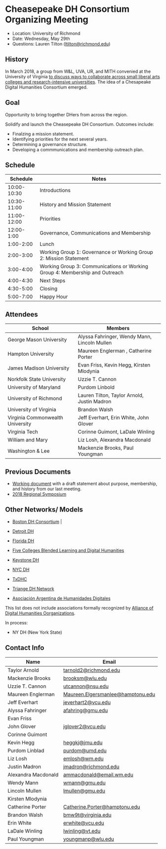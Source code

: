 # Cheasepeake DH Consortium Organizing Meeting


- Location: University of Richmond
- Date: Wednesday, May 29th
- Questions: Lauren Tilton (ltilton@richmond.edu)


##  History   

In March 2018, a group from W&L, UVA, UR, and MITH convenied at the University of Virginia [to discuss ways to collaborate across small liberal arts colleges and research-intensive universities](http://symposium.scholarslab.org/). The idea of a Chesapeake Digital Humanities Consortium emerged.   

## Goal

Opportunity to bring together DHers from across the region. 

Solidify and launch the Cheasepeake DH Consortium. Outcomes include:
- Finalzing a mission statement.
- Identifying priorities for the next several years. 
- Determining a governance structure.
- Developing a commmunications and membership outreach plan.



## Schedule

| Schedule      | Notes         |  
| ------------- |-------------| 
| 10:00-10:30   | Introductions |  
| 10:30-11:00   | History and Mission Statement | 
| 11:00-12:00   | Priorities |
| 12:00-1:00   | Governance, Communications and Membership |
| 1:00-2:00   | Lunch   |  
| 2:00-3:00   |  Working Group 1: Governance or Working Group 2: Mission Statement    |
| 3:00-4:00   |  Working Group 3: Communications or Working Group 4: Membership and Outreach | 
| 4:00-4:30  | Next Steps |
| 4:30-5:00 | Closing |
| 5:00-7:00 |  Happy Hour


## Attendees

| School      | Members         |  
| ------------- |-------------|
| George Mason University | Alyssa Fahringer, Wendy Mann, Lincoln Mullen | 
| Hampton University |  Maureen Englerman , Catherine Porter | 
| James Madison University | Evan Friss, Kevin Hegg, Kirsten Mlodynia |
| Norkfolk State University | Uzzie T. Cannon |
| University of Maryland | Purdom Linbold | 
| University of Richmond |Lauren Tilton, Taylor Arnold, Justin Madron |
| University of Virginia | Brandon Walsh |
| Virginia Commonwealth University | Jeff Everhart, Erin White, John Glover | 
| Virginia Tech| Corinne Guimont, LaDale Winling |
| William and Mary | Liz Losh, Alexandra Macdonald | 
| Washington & Lee | Mackenzie Brooks, Paul Youngman  | 




## Previous Documents

- [Working document](https://docs.google.com/document/d/17Mwd7yjL04LtPdb3mXVb_7DfZ4p_dxCcCas4vqiqUSA/edit?usp=sharing) with a draft statement about purpose, membership, and history from our last meeting. 
- [2018 Regional Symposium](http://symposium.scholarslab.org/) 

## Other Networks/ Models

- [Boston DH Consortium](http://bostondh.org/) | 
- [Detroit DH](http://detroitdh.org/)
- [Florida DH](https://fldh.org/)
- [Five Colleges Blended Learning and Digital Humanities](5collbldh.org)
- [Keystone DH](http://keystonedh.network)
- [NYC DH](https://nycdh.org/)
- [TxDHC](txdhc.org)
- [Triange DH Network](http://triangledh.org)

- [Asociación Argentina de Humanidades Digitales](http://aahd.net.ar/)

This list does not include associations formally recognized by [Alliance of Digital Humanities Oorganizations](https://adho.org/). 

In process:
- NY DH (New York State)
 
 
 ## Contact Info
 
 
| Name      | Email         |  
| ------------- |-------------|
| Taylor Arnold | tarnold2@richmond.edu | 
| Mackenzie Brooks  | brooksm@wlu.edu | 
| Uzzie T. Cannon | utcannon@nsu.edu | 
| Maureen Englerman | Maureen.Elgersmanlee@hamptonu.edu |
| Jeff Everhart |  jeverhart2@vcu.edu | 
| Alyssa Fahringer | afahring@gmu.edu |
| Evan Friss | | 
| John Glover | jglover2@vcu.edu |
| Corinne Guimont  |  | 
| Kevin Hegg | heggkj@jmu.edu |
| Purdom Linblad | purdom@umd.edu| 
| Liz Losh | emlosh@wm.edu |
| Justin Madron | jmadron@richmond.edu | 
| Alexandra Macdonald | ammacdonald@email.wm.edu |
| Wendy Mann | wmann@gmu.edu | 
| Lincoln Mullen | lmullen@gmu.edu | 
| Kirsten Mlodynia | |
| Catherine Porter| Catherine.Porter@hamptonu.edu | 
| Brandon Walsh | bmw9t@virginia.edu | 
| Erin White | erwhite@vcu.edu | 
| LaDale Winling | lwinling@vt.edu  | 
| Paul Youngman | youngmanp@wlu.edu | 
